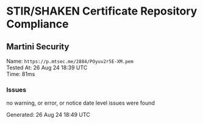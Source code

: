 # STIR/SHAKEN Certificate Repository Compliance

## Martini Security

Name: `https://p.mtsec.me/2884/POyuv2r5E-XM.pem`\
Tested At: 26 Aug 24 18:39 UTC\
Time: 81ms

### Issues

no warning, or error, or notice date level issues were found

Generated: 26 Aug 24 18:49 UTC